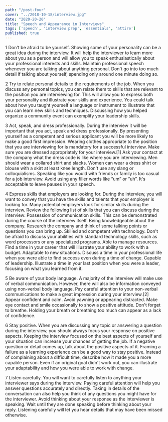 ```yaml
---
path: "/post-four"
cover: "../2018-10-18/interview.jpg"
date: "2020-20-20"
title: "Speech and Appearance in Interviews"
tags: ['speech', 'interview prep', 'essentials', 'attire']
published: true
---
```

1
Don't be afraid to be yourself. Showing some of your personality can be a great idea during the interview. It will help the interviewer to learn more about you as a person and will allow you to speak enthusiastically about your professional interests and skills.
Maintain professional speech whenever you are talking about anything personal.
Don't go into too much detail if talking about yourself, spending only around one minute doing so.

2
Try to relate personal details to the requirements of the job. When you discuss any personal topics, you can relate them to skills that are relevant to the position you are interviewing for. This will allow you to express both your personality and illustrate your skills and experience.
You could talk about how you taught yourself a language or instrument to illustrate that you can learn new skills and techniques.
Discussing how you helped organize a community event can exemplify your leadership skills.

3
Act, speak, and dress professionally. During the interview it will be important that you act, speak and dress professionally. By presenting yourself as a competent and serious applicant you will be more likely to make a good first impression. Wearing clothes appropriate to the position that you are interviewing for is mandatory for a successful interview.
Make sure you are dressed appropriately for your interview.[1] Ask your contact at the company what the dress code is like where you are interviewing.
Men should wear a collared shirt and slacks. Women can wear a dress shirt or blouse with a skirt at least knee length.
Don't use any slang or colloquialisms. Speaking like you would with friends or family is too casual for a job interview.
Avoid using any filler words like “um” or “uh”. It's acceptable to leave pauses in your speech.

4
Express skills that employers are looking for. During the interview, you will want to convey that you have the skills and talents that your employer is looking for. Many potential employers look for similar skills during the interview. Review the following list of skills that you can discuss during the interview:
Possession of communication skills. This can be demonstrated during the course of the interview itself.
Being knowledgeable about the company. Research the company and think of some talking points or questions you can bring up.
Skilled and competent with technology. Don't be afraid to discuss your abilities with standard technology skills, such as word processors or any specialized programs.
Able to manage resources. Find a time in your career that will illustrate your ability to work with a budget.
Adaptable to new situations. Discuss a time in your professional life when you were able to find success even during a time of change.
Capable of leadership. Illustrate a time in your last position when you were a leader, focusing on what you learned from it.

5
Be aware of your body language. A majority of the interview will make use of verbal communication. However, there will also be information conveyed using non-verbal body language. Pay careful attention to your non-verbal communications to make a great impression during your interview.[2]
Appear confident and calm.
Avoid yawning or appearing distracted.
Make eye contact and smile occasionally to show a positive attitude.
Don't forget to breathe. Holding your breath or breathing too much can appear as a lack of confidence.

6
Stay positive. When you are discussing any topic or answering a question during the interview, you should always focus your response on positive aspects. Keeping the interview focused on the best aspects of yourself and your situation can increase your chances of getting the job.
If a negative question or detail comes up, talk about the positive aspects of it.
Framing a failure as a learning experience can be a good way to stay positive.
Instead of complaining about a difficult time, describe how it made you a more capable person.
Even if an original goal didn't work out, you can illustrate your adaptability and how you were able to work with change.

7
Listen carefully. You will want to carefully listen to anything your interviewer says during the interview. Paying careful attention will help you answer questions accurately and directly. Taking in details of the conversation can also help you think of any questions you might have for the interviewer.
Avoid thinking about your response as the interviewer is speaking. Wait until they are done speaking before thinking about your reply.
Listening carefully will let you hear details that may have been missed otherwise.